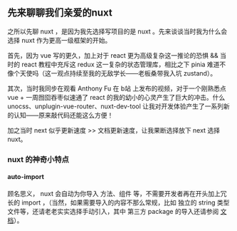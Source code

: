 ## 先来聊聊我们亲爱的nuxt

之所以先聊 nuxt ，是因为我先选择写项目的是 nuxt 。先来谈谈当时我为什么会选择 nuxt 作为更高一级框架的开始。

首先，因为 vue 写的更久，加上对于 react 更为高级复杂这一推论的恐惧 && 当时的 react 教程中充斥这 redux 这一复杂的状态管理库，相比之下 pinia 难道不像个天使吗（这一观点持续至我的无敌学长——老板桑带我入坑 zustand）。

其次，当时我同步在观看 Anthony Fu 在 b站 上发布的视频，对于一个刚熟悉点 vue + 一周囫囵吞枣似速通了 react 的我的幼小的心灵产生了巨大的冲击。什么 unocss、unplugin-vue-router、nuxt-dev-tool 让我对开发体验产生了一系列新的认知——原来敲代码还能这么方便！

加之当时 next 似乎更新速度 >> 文档更新速度，让我果断选择放下 next 选择 nuxt。

### nuxt 的神奇小特点

#### auto-import

顾名思义， nuxt 会自动为你导入 方法、组件 等，不需要开发者再在开头加上冗长的 import ，（当然，如果需要导入的内容不那么常规，比如 独立的 string 类型文件等，还请老老实实选择手动引入，其中 第三方 package 的导入还请参阅 [文档](https://nuxt.com/docs/guide/concepts/auto-imports#auto-import-from-third-party-packages)）。